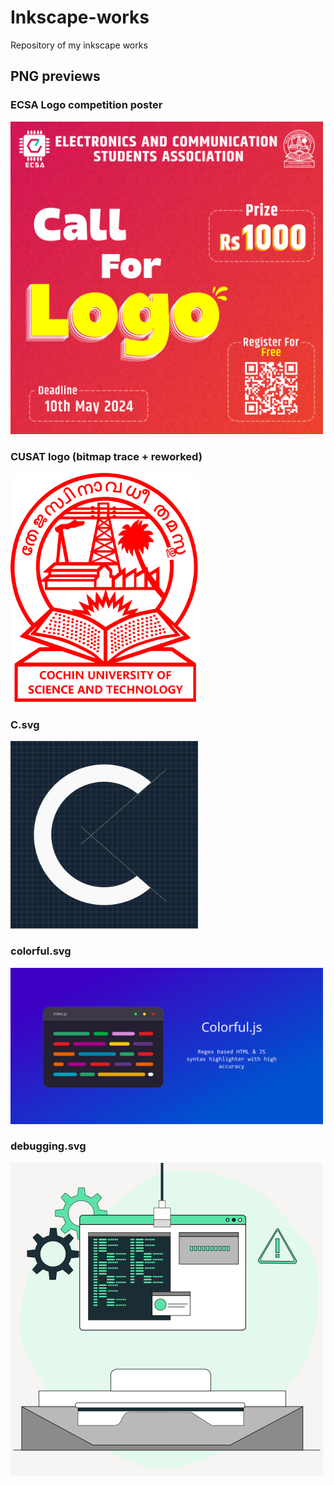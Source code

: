 # Inkscape-works

Repository of my inkscape works

## PNG previews

### ECSA Logo competition poster
 <img src="./png/ECSA%20Logo/competition%20poster.png" width="500px" alt="ECSA Logo competition poster" style="max-width: 500px"/>

### CUSAT logo (bitmap trace + reworked)
 <img src="./png/Reworks/cusat.png" width="300px" alt="cusat-logo" style="max-width: 300px"/>

### C.svg
 <img src="./png/C.png" width="300px" alt="C" style="max-width: 500px"/>

### colorful.svg
 <img src="./png/colorful.png" width="500px" alt="colorful" style="max-width: 500px"/>

### debugging.svg
 <img src="./png/debugging.png" width="500px" alt="debugging" style="max-width: 500px"/>
